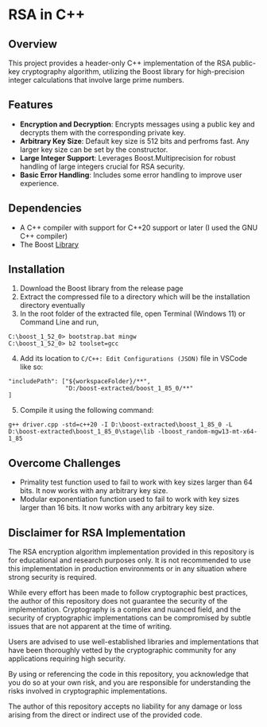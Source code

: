 # RSA in C++

## Overview
This project provides a header-only C++ implementation of the RSA public-key cryptography algorithm, utilizing the Boost library for high-precision integer calculations that involve large prime numbers.

## Features
- **Encryption and Decryption**: Encrypts messages using a public key and decrypts them with the corresponding private key.
- **Arbitrary Key Size**: Default key size is 512 bits and perfroms fast. Any larger key size can be set by the constructor.
- **Large Integer Support**: Leverages Boost.Multiprecision for robust handling of large integers crucial for RSA security.
- **Basic Error Handling**: Includes some error handling to improve user experience.

## Dependencies
- A C++ compiler with support for C++20 support or later (I used the GNU C++ compiler)
- The Boost [Library](https://www.boost.org/users/download/)

## Installation
1. Download the Boost library from the release page
2. Extract the compressed file to a directory which will be the installation directory eventually
3. In the root folder of the extracted file, open Terminal (Windows 11) or Command Line and run,
```
C:\boost_1_52_0> bootstrap.bat mingw
C:\boost_1_52_0> b2 toolset=gcc
```
4. Add its location to `C/C++: Edit Configurations (JSON)` file in VSCode like so:
```
"includePath": ["${workspaceFolder}/**",
                "D:/boost-extracted/boost_1_85_0/**"
]
```
5. Compile it using the following command:
```
g++ driver.cpp -std=c++20 -I D:\boost-extracted\boost_1_85_0 -L D:\boost-extracted\boost_1_85_0\stage\lib -lboost_random-mgw13-mt-x64-1_85
```

## Overcome Challenges
- Primality test function used to fail to work with key sizes larger than 64 bits. It now works with any arbitrary key size.
- Modular exponentiation function used to fail to work with key sizes larger than 16 bits. It now works with any arbitrary key size.

## Disclaimer for RSA Implementation

The RSA encryption algorithm implementation provided in this repository is for educational and research purposes only. It is not recommended to use this implementation in production environments or in any situation where strong security is required.

While every effort has been made to follow cryptographic best practices, the author of this repository does not guarantee the security of the implementation. Cryptography is a complex and nuanced field, and the security of cryptographic implementations can be compromised by subtle issues that are not apparent at the time of writing.

Users are advised to use well-established libraries and implementations that have been thoroughly vetted by the cryptographic community for any applications requiring high security.

By using or referencing the code in this repository, you acknowledge that you do so at your own risk, and you are responsible for understanding the risks involved in cryptographic implementations.

The author of this repository accepts no liability for any damage or loss arising from the direct or indirect use of the provided code.
